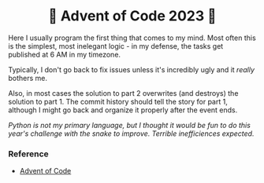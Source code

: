 <div align="center"> <h1>🎄  Advent of Code 2023  🎄</h1> </div>

Here I usually program the first thing that comes to my mind. Most often this is the simplest, most inelegant logic - in my defense, the tasks get published at 6 AM in my timezone. 

Typically, I don't go back to fix issues unless it's incredibly ugly and it *really* bothers me.

Also, in most cases the solution to part 2 overwrites (and destroys) the solution to part 1. The commit history should tell the story for part 1, although I might go back and organize it properly after the event ends.

*Python is not my primary language, but I thought it would be fun to do this year's challenge with the snake to improve. Terrible inefficiences expected.*

### Reference

- [Advent of Code](https://adventofcode.com/)
